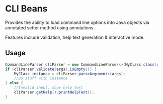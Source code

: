# CLI Beans

Provides the ability to load command line options into Java objects via annotated setter method using annotations.

Features include validation, help text generation & interactive mode.

## Usage
```java
CommandLineParser cliParser = new CommandLineParser<>(MyClass.class);
if (cliParser.validate(args).isEmpty()) {
    MyClass instance = cliParser.parseArguments(args);
    //Do stuff with instance
} else {
    //Invalid input, show help text
    cliParser.getHelp().printHelpText();
}
```
